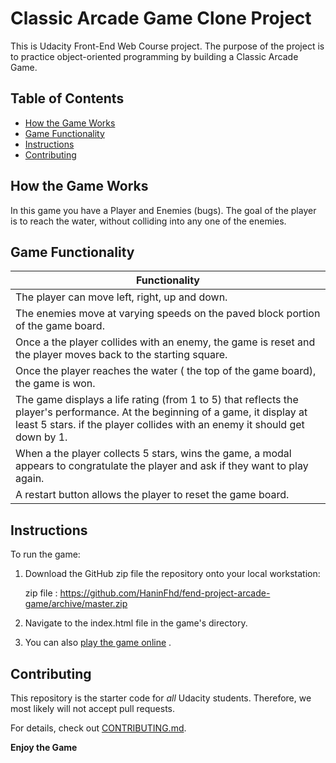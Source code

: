 # Classic Arcade Game Clone Project

This is Udacity Front-End Web Course project. The purpose of the project is to practice object-oriented programming by building a Classic Arcade Game.


## Table of Contents


* [How the Game Works](#how-the-game-works)
* [Game Functionality](#game-functionality)
* [Instructions](#instructions)
* [Contributing](#contributing)



## How the Game Works
In this game you have a Player and Enemies (bugs). The goal of the player is to reach the water, without colliding into any one of the enemies.

## Game Functionality


|  Functionality |
| ------ |
|The player can move left, right, up and down. |
| The enemies move at varying speeds on the paved block portion of the game board. |
|Once a the player collides with an enemy, the game is reset and the player moves back to the starting square. |
|Once the player reaches the water ( the top of the game board), the game is won. |
| The game displays a life rating (from 1 to 5) that reflects the player's performance. At the beginning of a game, it display at least 5 stars. if the player collides with an enemy it should get down by 1. |
| When a the player collects 5 stars, wins the game, a modal appears to congratulate the player and ask if they want to play again. |
| A restart button allows the player to reset the game board. |



## Instructions

To run the game:

1. Download the GitHub zip file the repository onto your local workstation:

   zip file : https://github.com/HaninFhd/fend-project-arcade-game/archive/master.zip 

2. Navigate to the index.html file in the game's directory.
3. You can also [play the game online](https://haninfhd.github.io/fend-project-arcade-game/) .


## Contributing

This repository is the starter code for _all_ Udacity students. Therefore, we most likely will not accept pull requests.

For details, check out [CONTRIBUTING.md](CONTRIBUTING.md).



**Enjoy the Game**

